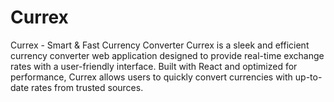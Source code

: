 # Currex
Currex - Smart &amp; Fast Currency Converter  Currex is a sleek and efficient currency converter web application designed to provide real-time exchange rates with a user-friendly interface. Built with React and optimized for performance, Currex allows users to quickly convert currencies with up-to-date rates from trusted sources.

